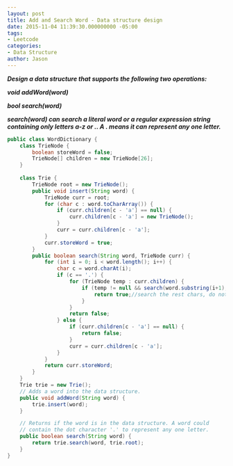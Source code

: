 ```yaml
---
layout: post
title: Add and Search Word - Data structure design
date: 2015-11-04 11:39:30.000000000 -05:00
tags:
- Leetcode
categories:
- Data Structure
author: Jason
---
```

<p><strong><em>Design a data structure that supports the following two operations:</p>

void addWord(word)</p>
bool search(word)</p>
search(word) can search a literal word or a regular expression string containing only letters a-z or .. A . means it can represent any one letter.</em></strong></p>
``` java
public class WordDictionary {
    class TrieNode {
        boolean storeWord = false;
        TrieNode[] children = new TrieNode[26];
    }
    
    class Trie {
        TrieNode root = new TrieNode();
        public void insert(String word) {
            TrieNode curr = root;
            for (char c : word.toCharArray()) {
                if (curr.children[c - 'a'] == null) {
                    curr.children[c - 'a'] = new TrieNode();
                }
                curr = curr.children[c - 'a'];
            }
            curr.storeWord = true;
        }
        public boolean search(String word, TrieNode curr) {
            for (int i = 0; i < word.length(); i++) {
                char c = word.charAt(i);
                if (c == '.') {
                    for (TrieNode temp : curr.children) {
                        if (temp != null && search(word.substring(i+1), temp)) {
                            return true;//search the rest chars, do not start from beginning
                        }
                    }
                    return false;
                } else {
                    if (curr.children[c - 'a'] == null) {
                        return false;
                    }
                    curr = curr.children[c - 'a'];
                }                
            }
            return curr.storeWord;
        }
    }
    Trie trie = new Trie();
    // Adds a word into the data structure.
    public void addWord(String word) {
        trie.insert(word);
    }

    // Returns if the word is in the data structure. A word could
    // contain the dot character '.' to represent any one letter.
    public boolean search(String word) {
        return trie.search(word, trie.root);
    }
}
```
